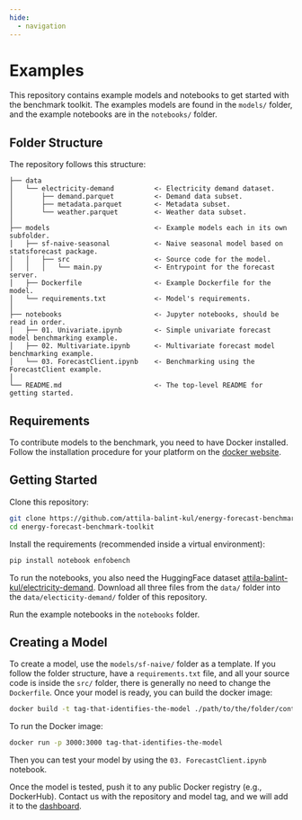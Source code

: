 ```yaml
---
hide:
  - navigation
---
```

# Examples

This repository contains example models and notebooks to get started with the benchmark toolkit.
The examples models are found in the `models/` folder, and the example notebooks are in the `notebooks/` folder.

## Folder Structure

The repository follows this structure:

```
├── data
│   └── electricity-demand          <- Electricity demand dataset.
│       ├── demand.parquet          <- Demand data subset.
│       ├── metadata.parquet        <- Metadata subset.
│       └── weather.parquet         <- Weather data subset.
│
├── models                          <- Example models each in its own subfolder.
│   ├── sf-naive-seasonal           <- Naive seasonal model based on statsforecast package.
│   │   ├── src                     <- Source code for the model.
│   │   │   └── main.py             <- Entrypoint for the forecast server.
│   ├── Dockerfile                  <- Example Dockerfile for the model. 
│   └── requirements.txt            <- Model's requirements.
│
├── notebooks                       <- Jupyter notebooks, should be read in order.
│   ├── 01. Univariate.ipynb        <- Simple univariate forecast model benchmarking example.
│   ├── 02. Multivariate.ipynb      <- Multivariate forecast model benchmarking example.
│   └── 03. ForecastClient.ipynb    <- Benchmarking using the ForecastClient example.
│
└── README.md                       <- The top-level README for getting started.
```

## Requirements

To contribute models to the benchmark, you need to have Docker installed. 
Follow the installation procedure for your platform on the [docker website](https://www.docker.com/products/docker-desktop/).

## Getting Started

Clone this repository:
```bash
git clone https://github.com/attila-balint-kul/energy-forecast-benchmark-toolkit
cd energy-forecast-benchmark-toolkit
```

Install the requirements (recommended inside a virtual environment):
```bash
pip install notebook enfobench
```

To run the notebooks, you also need the HuggingFace dataset [attila-balint-kul/electricity-demand](https://huggingface.co/datasets/attila-balint-kul/electricity-demand).
Download all three files from the `data/` folder into the `data/electicity-demand/` folder of this repository.

Run the example notebooks in the `notebooks` folder.

## Creating a Model

To create a model, use the `models/sf-naive/` folder as a template. 
If you follow the folder structure, have a `requirements.txt` file, 
and all your source code is inside the `src/` folder, there is generally 
no need to change the `Dockerfile`.
Once your model is ready, you can build the docker image:

```bash
docker build -t tag-that-identifies-the-model ./path/to/the/folder/containing/the/Dockerfile
```

To run the Docker image:
```bash
docker run -p 3000:3000 tag-that-identifies-the-model
```

Then you can test your model by using the `03. ForecastClient.ipynb` notebook.

Once the model is tested, push it to any public Docker registry 
(e.g., DockerHub). Contact us with the repository and model tag, 
and we will add it to the [dashboard](https://api.wandb.ai/links/attila-balint-kul/duaehj8c).
